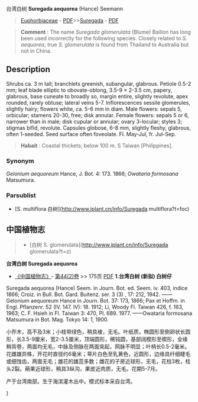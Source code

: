 台湾白树  **Suregada aequorea** (Hance) Seemann

> [Euphorbiaceae](http://www.iplant.cn/info/Euphorbiaceae?t=foc) - [PDF](http://www.iplant.cn/foc/pdf/Euphorbiaceae.pdf)>>[Suregada](http://www.iplant.cn/info/Suregada?t=foc) - [PDF](http://www.iplant.cn/foc/pdf/Suregada.pdf)


> **Comment** : 
> The name *Suregada glomerulata* (Blume) Baillon has long been used incorrectly for the following species. Closely related to *S. aequorea*, true *S. glomerulata* is found from Thailand to Australia but not in China.

## Description

Shrubs ca. 3 m tall; branchlets greenish, subangular, glabrous. Petiole 0.5-2 mm; leaf blade elliptic to obovate-oblong, 3.5-9 × 2-3.5 cm, papery, glabrous, base cuneate to broadly so, margin entire, slightly revolute, apex rounded, rarely obtuse; lateral veins 5-7. Inflorescences sessile glomerules, slightly hairy; flowers white, ca. 5-6 mm in diam. Male flowers: sepals 5, orbicular; stamens 20-30, free; disk annular. Female flowers: sepals 5 or 6, narrower than in male; disk cupular or annular; ovary 3-locular; styles 3; stigmas bifid, revolute. Capsules globose, 6-8 mm, slightly fleshy, glabrous, often 1-seeded. Seed surface often foveolate. Fl. May-Jul, fr. Jul-Sep.


> **Habait** : 
> Coastal thickets; below 100 m. S Taiwan [Philippines].

### Synonym
*Gelonium aequoreum* Hance, J. Bot. 4: 173. 1866; *Owataria formosana* Matsumura.

### Parsublist

* [S.  multiflora  白树](http://www.iplant.cn/info/Suregada multiflora?t=foc)

## 中国植物志

> * [白树  S.  glomerulata](http://www.iplant.cn/info/Suregada glomerulata?t=z)


**台湾白树 Suregada aequorea**

* [《中国植物志》](http://www.iplant.cn/frps)- [第44(2)卷](http://www.iplant.cn/frps/vol/44(2)) >> 175页 [PDF](http://www.iplant.cn/frps/pdf/44(2)/175.PDF)
**1.台湾白树 (新拟) 白树仔**

Suregada aequorea (Hance) Seem. in Journ. Bot. ed. Seem. iv. 403, indice 1866; Croiz. in Bull. Bot. Gard. Buitenz. ser. 3 (3) , 17: 212, 1942. ——Gelonium aequoreum Hance in Journ. Bot. 37: 173, 1866; Pax et Hoffm. in Engl. Pflanzenr. 52 (IV. 147. IV): 18. 1912; Li, Woody Fl. Taiwan 426, f. 163, 1963; C. F. Hsieh in Fl. Taiwan 3: 470, Pl. 689. 1977. ——Owataria formosana Matsumura in Bot. Mag. Tokyo 14: 1, 1900.

小乔木，高不及3米；小枝带绿色，稍具棱，无毛。叶纸质，椭圆形至倒卵状长圆形，长3.5-9厘米，宽2-3.5厘米，顶端圆形，稀钝圆，基部阔楔形至楔形，全缘稍背卷，两面均无毛，中脉及侧脉在两面突起，网脉不明显；叶柄长0.5-2毫米。花雌雄异株，开花时直径约6毫米；萼片白色至乳黄色，近圆形，边缘具纤细睫毛或细蚀齿，两面无毛；雄花的雄蕊多数；雌花的子房近球形，无毛，花柱3枚，柱头2裂。蒴果近球形，稍具3纵沟，果皮近肉质，无毛。花期5-7月。

产于台湾南部。生于海滨灌木丛中。模式标本采自台湾。

}